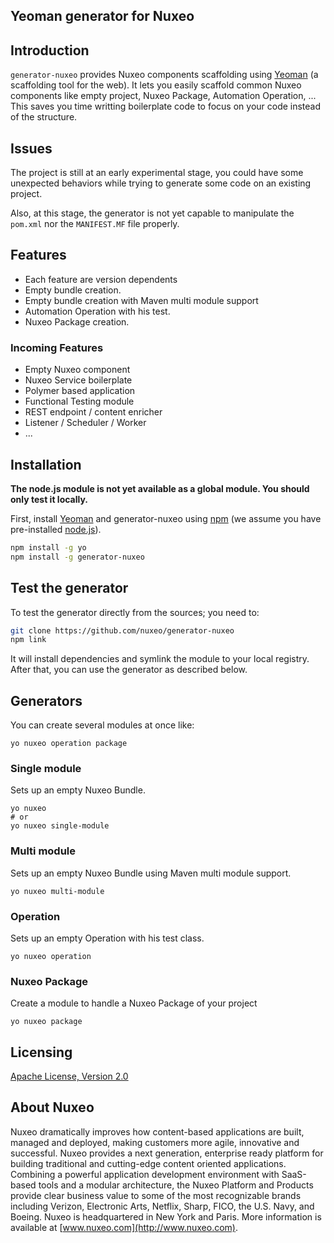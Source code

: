 ## Yeoman generator for Nuxeo

## Introduction

`generator-nuxeo` provides Nuxeo components scaffolding using [Yeoman](http://yeoman.io) (a scaffolding tool for the web). It lets you easily scaffold common Nuxeo components like empty project, Nuxeo Package, Automation Operation, ... This saves you time writting boilerplate code to focus on your code instead of the structure.

## Issues

The project is still at an early experimental stage, you could have some unexpected behaviors while trying to generate some code on an existing project.

Also, at this stage, the generator is not yet capable to manipulate the `pom.xml` nor the `MANIFEST.MF` file properly.

## Features

- Each feature are version dependents
- Empty bundle creation.
- Empty bundle creation with Maven multi module support
- Automation Operation with his test.
- Nuxeo Package creation.

### Incoming Features

- Empty Nuxeo component
- Nuxeo Service boilerplate
- Polymer based application
- Functional Testing module
- REST endpoint / content enricher
- Listener / Scheduler / Worker
- ...

## Installation

**The node.js module is not yet available as a global module. You should only test it locally.**

First, install [Yeoman](http://yeoman.io) and generator-nuxeo using [npm](https://www.npmjs.com/) (we assume you have pre-installed [node.js](https://nodejs.org/)).

```bash
npm install -g yo
npm install -g generator-nuxeo
```

## Test the generator

To test the generator directly from the sources; you need to:

```bash
git clone https://github.com/nuxeo/generator-nuxeo
npm link
```

It will install dependencies and symlink the module to your local registry. After that, you can use the generator as described below.

## Generators

You can create several modules at once like:

    yo nuxeo operation package

### Single module

Sets up an empty Nuxeo Bundle.

    yo nuxeo
    # or
    yo nuxeo single-module

### Multi module

Sets up an empty Nuxeo Bundle using Maven multi module support.

    yo nuxeo multi-module

### Operation

Sets up an empty Operation with his test class.

    yo nuxeo operation

### Nuxeo Package

Create a module to handle a Nuxeo Package of your project

    yo nuxeo package

## Licensing

[Apache License, Version 2.0](http://www.apache.org/licenses/LICENSE-2.0)

## About Nuxeo

Nuxeo dramatically improves how content-based applications are built, managed and deployed, making customers more agile, innovative and successful. Nuxeo provides a next generation, enterprise ready platform for building traditional and cutting-edge content oriented applications. Combining a powerful application development environment with SaaS-based tools and a modular architecture, the Nuxeo Platform and Products provide clear business value to some of the most recognizable brands including Verizon, Electronic Arts, Netflix, Sharp, FICO, the U.S. Navy, and Boeing. Nuxeo is headquartered in New York and Paris. More information is available at [www.nuxeo.com](http://www.nuxeo.com).
